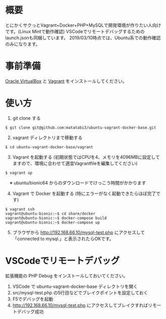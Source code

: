 # 概要
とにかくサクっとVagrant+Docker+PHP+MySQLで開発環境が作りたい人向けです。(Linux Mintで動作確認)
VSCodeでリモートデバッグするためのlaunch.jsonも同梱しています。
2019/03/10時点では、Ubuntu系での動作確認のみになります。

# 事前準備
[Oracle VirtualBox](https://www.oracle.com/technetwork/server-storage/virtualbox/downloads/index.html) と [Vagrant](https://www.vagrantup.com/) をインストールしてください。

# 使い方
1. git clone する
```
$ git clone git@github.com:matatabi3/ubuntu-vagrant-docker-base.git
```

2. vagrant ディレクトリまで移動する
```
$ cd ubuntu-vagrant-docker-base/vagrant
```

3. Vagrant を起動する (初期状態ではCPUを4、メモリを4096MBに設定してますので、環境に合わせて適宜Vagrantfileを編集してください)
```
$ vagrant up
```
　※ ubuntu/bionic64 からのダウンロードでけっこう時間がかかります

4. Vagrant で Docker を起動する (特にエラーがなく起動できたらほぼ完了です)
```
$ vagrant ssh
vagrant@ubuntu-bionic:~$ cd share/docker
vagrant@ubuntu-bionic:~$ docker-compose build
vagrant@ubuntu-bionic:~$ docker-compose up
```

5. ブラウザから http://192.168.66.10/mysql-test.php にアクセスして「connected to mysql.」と表示されたらOKです。

# VSCodeでリモートデバッグ
拡張機能の PHP Debug をインストールしておいてください。

1. VSCode で ubuntu-vagrant-docker-base ディレクトリを開く
2. src/mysql-test.php の5行目などでブレイクポイントを設定しておく
3. F5でデバッグを起動
4. http://192.168.66.10/mysql-test.php にアクセスしてブレイクすればリモートデバッグ成功

